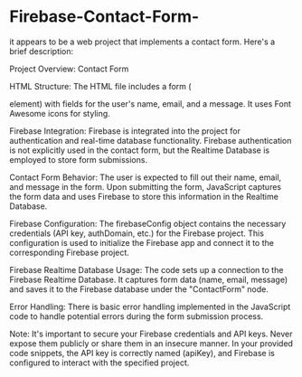 # Firebase-Contact-Form-

it appears to be a web project that implements a contact form. Here's a brief description:

Project Overview: Contact Form

HTML Structure:
The HTML file includes a form (<form> element) with fields for the user's name, email, and a message.
It uses Font Awesome icons for styling.

Firebase Integration:
Firebase is integrated into the project for authentication and real-time database functionality.
Firebase authentication is not explicitly used in the contact form, but the Realtime Database is employed to store form submissions.

Contact Form Behavior:
The user is expected to fill out their name, email, and message in the form.
Upon submitting the form, JavaScript captures the form data and uses Firebase to store this information in the Realtime Database.

Firebase Configuration:
The firebaseConfig object contains the necessary credentials (API key, authDomain, etc.) for the Firebase project.
This configuration is used to initialize the Firebase app and connect it to the corresponding Firebase project.

Firebase Realtime Database Usage:
The code sets up a connection to the Firebase Realtime Database.
It captures form data (name, email, message) and saves it to the Firebase database under the "ContactForm" node.

Error Handling:
There is basic error handling implemented in the JavaScript code to handle potential errors during the form submission process.

Note: It's important to secure your Firebase credentials and API keys. Never expose them publicly or share them in an insecure manner. In your provided code snippets, the API key is correctly named (apiKey), and Firebase is configured to interact with the specified project.
